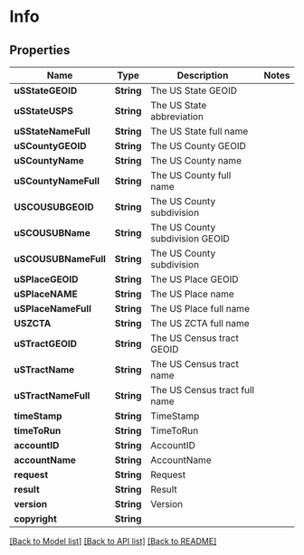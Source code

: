 # Info

## Properties
Name | Type | Description | Notes
------------ | ------------- | ------------- | -------------
**uSStateGEOID** | **String** | The US State GEOID | 
**uSStateUSPS** | **String** | The US State abbreviation | 
**uSStateNameFull** | **String** | The US State full name | 
**uSCountyGEOID** | **String** | The US County GEOID | 
**uSCountyName** | **String** | The US County name | 
**uSCountyNameFull** | **String** | The US County full name | 
**USCOUSUBGEOID** | **String** | The US County subdivision | 
**uSCOUSUBName** | **String** | The US County subdivision GEOID | 
**uSCOUSUBNameFull** | **String** | The US County subdivision | 
**uSPlaceGEOID** | **String** | The US Place GEOID | 
**uSPlaceNAME** | **String** | The US Place name | 
**uSPlaceNameFull** | **String** | The US Place full name | 
**USZCTA** | **String** | The US ZCTA full name | 
**uSTractGEOID** | **String** | The US Census tract GEOID | 
**uSTractName** | **String** | The US Census tract name | 
**uSTractNameFull** | **String** | The US Census tract full name | 
**timeStamp** | **String** | TimeStamp | 
**timeToRun** | **String** | TimeToRun | 
**accountID** | **String** | AccountID | 
**accountName** | **String** | AccountName | 
**request** | **String** | Request | 
**result** | **String** | Result | 
**version** | **String** | Version | 
**copyright** | **String** |  | 

[[Back to Model list]](../README.md#documentation-for-models) [[Back to API list]](../README.md#documentation-for-api-endpoints) [[Back to README]](../README.md)


